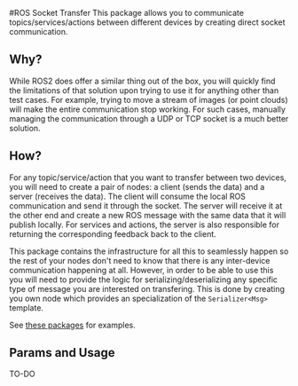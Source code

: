 #ROS Socket Transfer 
This package allows you to communicate topics/services/actions between different devices by creating direct socket communication. 

## Why?
While ROS2 does offer a similar thing out of the box, you will quickly find the limitations of that solution upon trying to use it for anything other than test cases. For example, trying to move a stream of images (or point clouds) will make the entire communication stop working. For such cases, manually managing the communication through a UDP or TCP socket is a much better solution.

 ## How?
 For any topic/service/action that you want to transfer between two devices, you will need to create a pair of nodes: a client (sends the data) and a server (receives the data). The client will consume the local ROS communication and send it through the socket. The server will receive it at the other end and create a new ROS message with the same data that it will publish locally. For services and actions, the server is also responsible for returning the corresponding feedback back to the client.

 This package contains the infrastructure for all this to seamlessly happen so the rest of your nodes don't need to know that there is any inter-device communication happening at all. However, in order to be able to use this you will need to provide the logic for serializing/deserializing any specific type of message you are interested on transfering. This is done by creating you own node which provides an specialization of the `Serializer<Msg>` template.
 
 See [these packages](https://github.com/MAPIRlab/utils/tree/ros2/Communications/sockets) for examples.

 ## Params and Usage

 TO-DO
